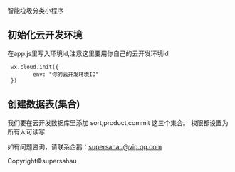 智能垃圾分类小程序

## 初始化云开发环境

在app.js里写入环境id,注意这里要用你自己的云开发环境id

```
 wx.cloud.init({
        env: "你的云开发环境ID"
 })
```

## 创建数据表(集合)

我们要在云开发数据库里添加 sort,product,commit 这三个集合。
权限都设置为所有人可读写

如有问题咨询，请联系企鹅：supersahau@vip.qq.com

Copyright©supersahau
